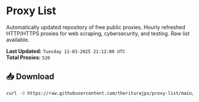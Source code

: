 # Proxy List

Automatically updated repository of free public proxies. Hourly refreshed HTTP/HTTPS proxies for web scraping, cybersecurity, and testing. Raw list available.

**Last Updated:** `Tuesday 11-03-2025 21:12:00 UTC`  
**Total Proxies:** `520`

## 📥 Download
```bash
curl -O https://raw.githubusercontent.com/theriturajps/proxy-list/main/proxies.txt
